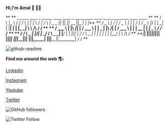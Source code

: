 **Hi,I'm Amal  👋 👨‍💻** 


**
**      _       ____    ____       _       _____        ____    ____       _     _________  ____  ____  ________  ____      ____ **
**     / \     |_   \  /   _|     / \     |_   _|      |_   \  /   _|     / \   |  _   _  ||_   ||   _||_   __  ||_  _|    |_  _|**
**    / _ \      |   \/   |      / _ \      | |          |   \/   |      / _ \  |_/ | | \_|  | |__| |    | |_ \_|  \ \  /\  / /  **
**   / ___ \     | |\  /| |     / ___ \     | |   _      | |\  /| |     / ___ \     | |      |  __  |    |  _| _    \ \/  \/ /   **
** _/ /   \ \_  _| |_\/_| |_  _/ /   \ \_  _| |__/ |    _| |_\/_| |_  _/ /   \ \_  _| |_    _| |  | |_  _| |__/ |    \  /\  /    **
**|____| |____||_____||_____||____| |____||________|   |_____||_____||____| |____||_____|  |____||____||________|     \/  \/     **    
                                                                                                                             
                                                                                                                             
                                                                                            
                                                                                            

![github-readme](https://user-images.githubusercontent.com/26376366/91389140-58a10300-e856-11ea-88f5-7efa29404161.png)

**Find me around the web 🌎:**

[Linkedin](https://www.linkedin.com/in/amalmathewtech/)

[Instagram](https://www.instagram.com/amalmathewtech/)

[Youtube](https://www.youtube.com/amalmathewtech)

[Twitter](https://twitter.com/amalmathewtech)    




![GitHub followers](https://img.shields.io/github/followers/amalmathewtech?style=social)

![Twitter Follow](https://img.shields.io/twitter/follow/amalmathewtech?style=social)









